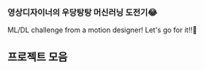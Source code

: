 ### 영상디자이너의 우당탕탕 머신러닝 도전기😂
ML/DL challenge from a motion designer! Let's go for it!!🚀

## 프로젝트 모음 ##

